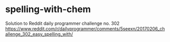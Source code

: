 # spelling-with-chem

Solution to Reddit daily programmer challenge no. 302
https://www.reddit.com/r/dailyprogrammer/comments/5seexn/20170206_challenge_302_easy_spelling_with/
